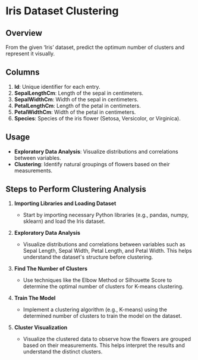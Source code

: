 # Iris Dataset Clustering

## Overview
From the given ‘Iris’ dataset, predict the optimum number of clusters and represent it visually.

## Columns

1. **Id**: Unique identifier for each entry.
2. **SepalLengthCm**: Length of the sepal in centimeters.
3. **SepalWidthCm**: Width of the sepal in centimeters.
4. **PetalLengthCm**: Length of the petal in centimeters.
5. **PetalWidthCm**: Width of the petal in centimeters.
6. **Species**: Species of the iris flower (Setosa, Versicolor, or Virginica).

## Usage

- **Exploratory Data Analysis**: Visualize distributions and correlations between variables.
- **Clustering**: Identify natural groupings of flowers based on their measurements.

## Steps to Perform Clustering Analysis
1. **Importing Libraries and Loading Dataset**
   - Start by importing necessary Python libraries (e.g., pandas, numpy, sklearn) and load the Iris dataset.

2. **Exploratory Data Analysis**
   - Visualize distributions and correlations between variables such as Sepal Length, Sepal Width, Petal Length, and Petal Width. This helps understand the dataset's structure before clustering.

3. **Find The Number of Clusters**
   - Use techniques like the Elbow Method or Silhouette Score to determine the optimal number of clusters for K-means clustering.

4. **Train The Model**
   - Implement a clustering algorithm (e.g., K-means) using the determined number of clusters to train the model on the dataset.

5. **Cluster Visualization**
   - Visualize the clustered data to observe how the flowers are grouped based on their measurements. This helps interpret the results and understand the distinct clusters.

